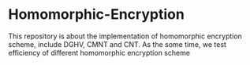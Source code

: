 # Homomorphic-Encryption
This repository is about the implementation of homomorphic encryption scheme, include DGHV, CMNT and CNT. As the some time, we test efficiency of different homomorphic encryption scheme 
